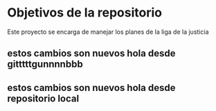# Objetivos de la repositorio

Este proyecto se encarga de manejar los planes de la liga de la justicia

## estos cambios son nuevos hola desde gitttttgunnnnbbb

## estos cambios son nuevos hola desde repositorio local
